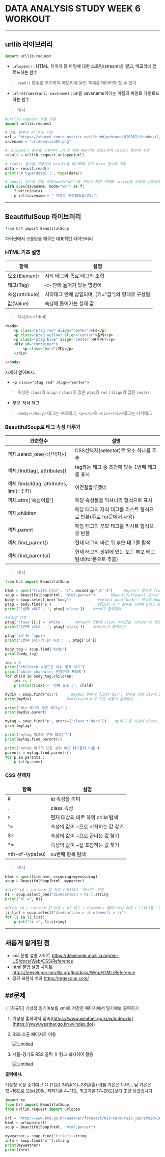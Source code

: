 # DATA ANALYSIS STUDY WEEK 6 WORKOUT
-----
## urllib 라이브러리
```python
import urllib.request
```
- `urlopen()` : HTML, 이미지 등 파일에 대한 스트림(stream)을 열고, 메모리에 업로드하는 함수
> `read()` 함수를 추가하여 메모리에 올린 객체를 데이터화 할 수 있다
- `urlretrieve(url, savename)` : url을 savename이라는 이름의 파일로 다운로드하는 함수

> 예시
```python
#urllib.request 모듈 추출
import urllib.request

# URL 변수에 url주소 저장
url = "https://shared-comic.pstatic.net/thumb/webtoon/626907/thumbnail/title_thumbnail_20150407141027_t83x90.jpg"
savename = "urldownload02.png"

# urlopen() 함수를 이용하여 url의 객체 메모리에 업로드하여 result 변수에 저장
result = urllib.request.urlopen(url)

# read() 함수를 이용하여 result를 데이터화 하고 data 변수에 저장
data = result.read()
print('# type(data) :', type(data))

# open() 함수로 파일 객체(mode="wb")를 구하고 해당 객체를 .write를 이용해 다운로드
with open(savename, mode="wb") as f:
    f.write(data)
    print(savename + " 파일로 저장되었습니다.")
```
-----
## BeautifulSoup 라이브러리
```python
from bs4 import BeautifulSoup
```
파이썬에서 크롤링을 해주는 대표적인 라이브러리

### HTML 기초 설명
|항목|설명|
|-----------|-----------|
|요소(Element)|시작 태그와 종료 태그의 조합|
|태그(Tag)|<> 안에 들어가 있는 명령어|
|속성(attribute)|시작태그 안에 삽입되며, [키="값"]의 형태로 구성됨|
|값(Value)|속성에 들어가는 실제 값|

> 예시(fruit.html)
```html
<body>
	<p class="ptag red" align="center">사과</p>
	<p class="ptag yellow" align="center">참외</p>
	<p class="ptag blue" align="center">블루베리</p>
	<div id="container">
		<p class="hard">과일</p>
	</div>

</body>
```
자세히 알아보자.
- `<p class="ptag red" align="center">`
> 속성은 `class`와 `align` / `class`의 값은 `ptag`와 `red` / `align`의 값은 `center`
- 부모-자식 태그
> `<body></body>` 태그는 부모태그, `<p></p>`와 `<div></div>`태그는 자식태그

### BeautifulSoup로 태그 속성 다루기
|관련함수|설명|
|--|--|
|객체.select_one(<선택자>)|CSS선택자(selector)로 요소 하나를 추출|
|객체.find(tag[, attributes])|tag라는 태그 중 조건에 맞는 1번째 태그를 표시|
|객체.findall(tag, attributes, limit=숫자)|이건잘몰루겠네|
|객체.attrs['속성이름']|해당 속성들을 딕셔너리 형식으로 표시|
|객체.children|해당 태그의 자식 태그를 리스트 형식으로 반환(주로 for문에서 사용)|
|객체.parent|해당 태그의 부모 태그를 리시트 형식으로 반환|
|객체.find_parent()|현재 태그의 바로 위 부모 태그를 탐색|
|객체.find_parents()|현재 태그의 상위에 있는 모든 부모 태그 탐색(for문으로 추출)|

> 예시
```python
from bs4 import BeautifulSoup

html = open("fruits.html", "r", encoding="utf-8")     #open() 함수로 fruits.html을 읽기 전용(r)으로 추출
soup = BeautifulSoup(html, "html.parser")       #BeautifulSoup() 함수로 'html.parser' 파서로 html 해석
body = soup.select_one("body")            #select_one("body") 함수로 body태그의 내용을 body 변수에 저장
ptag = body.find('p')                     #find('p') 함수로 첫번째 p태그 탐색
print('1번째 p태그 : ', ptag['class'])    #red가 출력된다

#속성값 변경
ptag['class'][1] = 'white'      #ptag의 첫번째 class 속성값을 'white'로 변경
print('1번째 p태그 : ', ptag['class'])    #white가 출력된다

ptag['id']= 'apple'
print('1번째 p태그의 id 속성 : ', ptag['id'])

body_tag = soup.find('body')
print(body_tag)

idx = 0
print('children 속성으로 하위 항목 보기')
print('white character 문자까지 포함됨')
for child in body_tag.children:
    idx += 1
    print(str(idx) + '번째 요소 :', child)

mydiv = soup.find("div")      #mydiv 변수에 find("div") 함수로 찾은 div태그 내용 저장
print(mydiv)                #<div></div>의 모든 내용이 출력된다

print('div 태그의 부모 태그는?')
print(mydiv.parent)

mytag = soup.find("p", attrs={'class':'hard'})    #p태그 중 속성이 class, 그 값이 hard인 요소를 mytag에 저장
print(mytag)

print('mytag 태그의 부모 태그는?')
print(mytag.find_parent())

print('mytag 태그의 모든 상위 부모 태그들의 이름')
parents = mytag.find_parents()
for p in parents :
    print(p.name)
```

### CSS 선택자
|항목|설명|
|--|--|
|#|id 속성을 의미|
|.|class 속성|
|>|현재 대상의 바로 하위 child 탐색|
|^=|속성의 값이 ~으로 시작하는 값 찾기|
|$=|속성의 값이 ~으로 끝나는 값 찾기|
|*=| 속성의 값이 ~을 포함하는 값 찾기|
|nth-of-type(su)|su번째 항복 탐색|

> 예시
```python
html = open(filename, encoding=myencoding)
soup = BeautifulSoup(html, myparser)

#div는 id / cartoon 값 하위 / h1태그 '하나만' 저장
h1 = soup.select_one("div#cartoon > h1").string
print("h1 =", h1)

#div는 id / cartoon 값 하위 / ul 태그 / elements 클래스속성 하위 / li태그들 '모두' 저장
li_list = soup.select("div#cartoon > ul.elements > li")
for li in li_list:
    print("li =", li.string)
```
-----
## 새롭게 알게된 점
- css 문법 설명 사이트
https://developer.mozilla.org/en-US/docs/Web/CSS/Reference
- html 문법 설명 사이트
https://developer.mozilla.org/ko/docs/Web/HTML/Reference
- 정규 표현식 백과
https://regexone.com/


##문제
---

<aside>
💡 [최규민]
기상청 일기예보를 xml로 저장한 페이지에서 일기예보 출력하기

1. 기상청 홈페이지 접속([https://www.weather.go.kr/w/index.do](https://www.weather.go.kr/w/index.do))
2. RSS 추출 페이지로 이동
    
    ![Untitled](https://s3-us-west-2.amazonaws.com/secure.notion-static.com/dcab0613-7ea7-4748-9705-c1d50e95c80f/Untitled.png)
    
3. 서울-경기도 RSS 클릭 후 링크 복사하여 활용
    
    ![Untitled](https://s3-us-west-2.amazonaws.com/secure.notion-static.com/cab58260-b7c4-4b31-9535-34895028e234/Untitled.png)
    

**출력예시:**

기상청 육상 중기예보
○ (기온) 24일(목)~28일(월) 아침 기온은 1~9도, 낮 기온은 12~16도로 오늘(20일, 최저기온 4~11도, 최고기온 17~20도)보다 조금 낮겠습니다.

</aside>

```python
import re
from bs4 import BeautifulSoup
from urllib.request import urlopen

url = "http://www.kma.go.kr/weather/forecast/mid-term-rss3.jsp?stnId=109"
html = urlopen(url)
soup = BeautifulSoup(html, "html.parser")

myweather = soup.find("title").string
info = soup.find("wf").string
print(myweather)
print(info)
```
